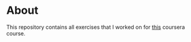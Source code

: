 # About
This repository contains all exercises that I worked on for [this](https://www.coursera.org/learn/html-css-javascript-for-web-developers) coursera course.
